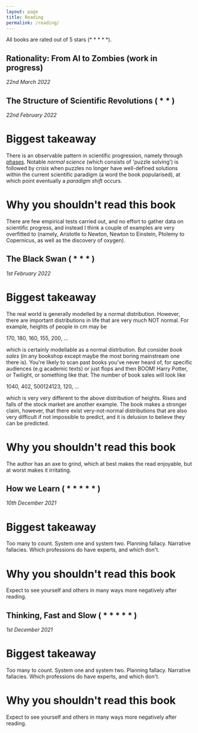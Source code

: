 ```yaml
---
layout: page
title: Reading
permalink: /reading/
---
```


All books are rated out of 5 stars (\* \* \* \* \*). 

## Rationality: From AI to Zombies (work in progress) 
<i>22nd March 2022</i>

## The Structure of Scientific Revolutions ( \* \*  )
<i>22nd February 2022</i>

# Biggest takeaway

There is an observable pattern in scientific progression, namely through <a href="https://en.wikipedia.org/wiki/The_Structure_of_Scientific_Revolutions#Phases">phases</a>. Notable <i>normal science</i> (which consists of 'puzzle solving') is followed by <i>crisis</i> when puzzles no longer have well-defined solutions within the current scientific paradigm (a word the book popularised), at which point eventually a <i>paradigm shift</i> occurs.

# Why you shouldn't read this book

There are few empirical tests carried out, and no effort to gather data on scientific progress, and instead I think a couple of examples are very overfitted to (namely, Aristotle to Newton, Newton to Einstein, Ptolemy to Copernicus, as well as the discovery of oxygen). 

## The Black Swan ( \* \* \*  )
<i>1st February 2022</i>

# Biggest takeaway

The real world is generally modelled by a normal distribution. However, there are important distributions in life that are very much NOT normal. For example, heights of people in cm may be

170, 180, 160, 155, 200, ...

which is certainly modellable as a normal distrbution. But consider <i>book sales</i> (in any bookshop except maybe the most boring mainstream one there is). You're likely to scan past books you've never heard of, for specific audiences (e.g academic texts) or just flops and then BOOM! Harry Potter, or Twilight, or something like that. The number of book sales will look like

1040, 402, 500124123, 120, ...

which is very very different to the above distribution of heights. Rises and falls of the stock market are another example. The book makes a stronger claim, however, that there exist very-not-normal distributions that are also very difficult if not impossible to predict, and it is delusion to believe they can be predicted.

# Why you shouldn't read this book

The author has an axe to grind, which at best makes the read enjoyable, but at worst makes it irritating. 

## How we Learn ( \* \* \* \* \*  )
<i>10th December 2021</i>

# Biggest takeaway

Too many to count. System one and system two. Planning fallacy. Narrative fallacies. Which professions do have experts, and which don't.

# Why you shouldn't read this book

Expect to see yourself and others in many ways more negatively after reading.

## Thinking, Fast and Slow ( \* \* \* \* \*  )
<i>1st December 2021</i>

# Biggest takeaway

Too many to count. System one and system two. Planning fallacy. Narrative fallacies. Which professions do have experts, and which don't.

# Why you shouldn't read this book

Expect to see yourself and others in many ways more negatively after reading.